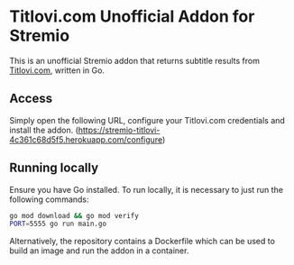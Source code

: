 # Titlovi.com Unofficial Addon for Stremio
This is an unofficial Stremio addon that returns subtitle results from [Titlovi.com](https://titlovi.com), written in Go.

## Access
Simply open the following URL, configure your Titlovi.com credentials and install the addon.
(https://stremio-titlovi-4c361c68d5f5.herokuapp.com/configure)
## Running locally
Ensure you have Go installed. To run locally, it is necessary to just run the following commands:
```bash
go mod download && go mod verify
PORT=5555 go run main.go
```
Alternatively, the repository contains a Dockerfile which can be used to build an image and run the addon in a container.
